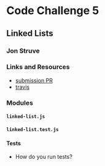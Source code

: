 # Code Challenge 5

## Linked Lists

### Jon Struve

### Links and Resources
* [submission PR](http://xyz.com)
* [travis](http://xyz.com)

### Modules
#### `linked-list.js`
#### `linked-list.test.js`
  
#### Tests
* How do you run tests?
